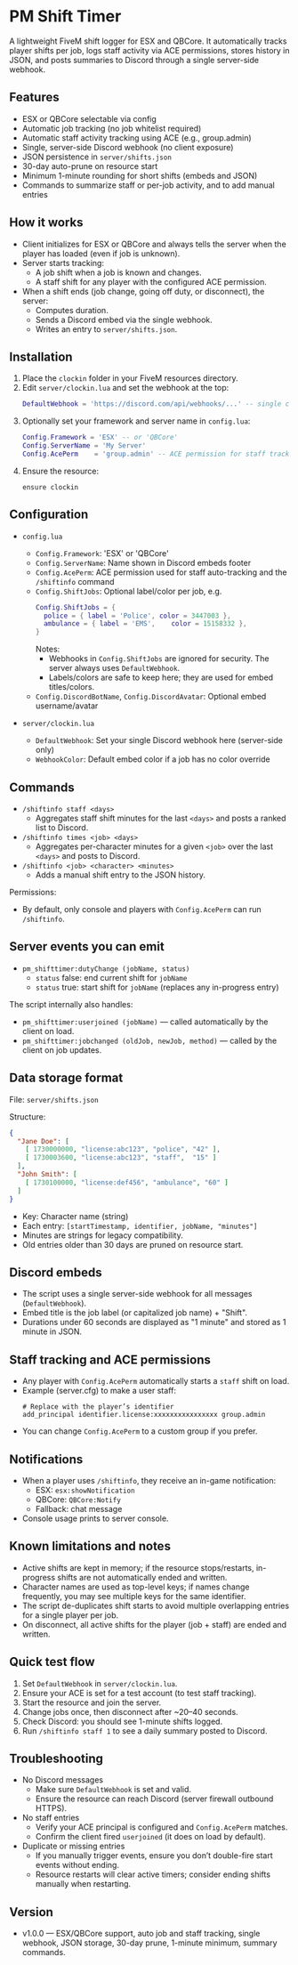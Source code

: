 # PM Shift Timer

A lightweight FiveM shift logger for ESX and QBCore. It automatically tracks player shifts per job, logs staff activity via ACE permissions, stores history in JSON, and posts summaries to Discord through a single server-side webhook.

## Features

- ESX or QBCore selectable via config
- Automatic job tracking (no job whitelist required)
- Automatic staff activity tracking using ACE (e.g., group.admin)
- Single, server-side Discord webhook (no client exposure)
- JSON persistence in `server/shifts.json`
- 30-day auto-prune on resource start
- Minimum 1-minute rounding for short shifts (embeds and JSON)
- Commands to summarize staff or per-job activity, and to add manual entries

## How it works

- Client initializes for ESX or QBCore and always tells the server when the player has loaded (even if job is unknown).
- Server starts tracking:
  - A job shift when a job is known and changes.
  - A staff shift for any player with the configured ACE permission.
- When a shift ends (job change, going off duty, or disconnect), the server:
  - Computes duration.
  - Sends a Discord embed via the single webhook.
  - Writes an entry to `server/shifts.json`.

## Installation

1. Place the `clockin` folder in your FiveM resources directory.
2. Edit `server/clockin.lua` and set the webhook at the top:
   ```lua
   DefaultWebhook = 'https://discord.com/api/webhooks/...' -- single catch-all webhook
   ```
3. Optionally set your framework and server name in `config.lua`:
   ```lua
   Config.Framework = 'ESX' -- or 'QBCore'
   Config.ServerName = 'My Server'
   Config.AcePerm    = 'group.admin' -- ACE permission for staff tracking and /shiftinfo
   ```
4. Ensure the resource:
   ```
   ensure clockin
   ```

## Configuration

- `config.lua`
  - `Config.Framework`: 'ESX' or 'QBCore'
  - `Config.ServerName`: Name shown in Discord embeds footer
  - `Config.AcePerm`: ACE permission used for staff auto-tracking and the `/shiftinfo` command
  - `Config.ShiftJobs`: Optional label/color per job, e.g.
    ```lua
    Config.ShiftJobs = {
      police = { label = 'Police', color = 3447003 },
      ambulance = { label = 'EMS',    color = 15158332 },
    }
    ```
    Notes:
    - Webhooks in `Config.ShiftJobs` are ignored for security. The server always uses `DefaultWebhook`.
    - Labels/colors are safe to keep here; they are used for embed titles/colors.
  - `Config.DiscordBotName`, `Config.DiscordAvatar`: Optional embed username/avatar

- `server/clockin.lua`
  - `DefaultWebhook`: Set your single Discord webhook here (server-side only)
  - `WebhookColor`: Default embed color if a job has no color override

## Commands

- `/shiftinfo staff <days>`
  - Aggregates staff shift minutes for the last `<days>` and posts a ranked list to Discord.
- `/shiftinfo times <job> <days>`
  - Aggregates per-character minutes for a given `<job>` over the last `<days>` and posts to Discord.
- `/shiftinfo <job> <character> <minutes>`
  - Adds a manual shift entry to the JSON history.

Permissions:
- By default, only console and players with `Config.AcePerm` can run `/shiftinfo`.

## Server events you can emit

- `pm_shifttimer:dutyChange (jobName, status)`
  - `status` false: end current shift for `jobName`
  - `status` true: start shift for `jobName` (replaces any in-progress entry)

The script internally also handles:
- `pm_shifttimer:userjoined (jobName)` — called automatically by the client on load.
- `pm_shifttimer:jobchanged (oldJob, newJob, method)` — called by the client on job updates.

## Data storage format

File: `server/shifts.json`

Structure:
```json
{
  "Jane Doe": [
    [ 1730000000, "license:abc123", "police", "42" ],
    [ 1730003600, "license:abc123", "staff",  "15" ]
  ],
  "John Smith": [
    [ 1730100000, "license:def456", "ambulance", "60" ]
  ]
}
```
- Key: Character name (string)
- Each entry: `[startTimestamp, identifier, jobName, "minutes"]`
- Minutes are strings for legacy compatibility.
- Old entries older than 30 days are pruned on resource start.

## Discord embeds

- The script uses a single server-side webhook for all messages (`DefaultWebhook`).
- Embed title is the job label (or capitalized job name) + "Shift".
- Durations under 60 seconds are displayed as "1 minute" and stored as 1 minute in JSON.

## Staff tracking and ACE permissions

- Any player with `Config.AcePerm` automatically starts a `staff` shift on load.
- Example (server.cfg) to make a user staff:
  ```
  # Replace with the player’s identifier
  add_principal identifier.license:xxxxxxxxxxxxxxxx group.admin
  ```
- You can change `Config.AcePerm` to a custom group if you prefer.

## Notifications

- When a player uses `/shiftinfo`, they receive an in-game notification:
  - ESX: `esx:showNotification`
  - QBCore: `QBCore:Notify`
  - Fallback: chat message
- Console usage prints to server console.

## Known limitations and notes

- Active shifts are kept in memory; if the resource stops/restarts, in-progress shifts are not automatically ended and written.
- Character names are used as top-level keys; if names change frequently, you may see multiple keys for the same identifier.
- The script de-duplicates shift starts to avoid multiple overlapping entries for a single player per job.
- On disconnect, all active shifts for the player (job + staff) are ended and written.

## Quick test flow

1. Set `DefaultWebhook` in `server/clockin.lua`.
2. Ensure your ACE is set for a test account (to test staff tracking).
3. Start the resource and join the server.
4. Change jobs once, then disconnect after ~20–40 seconds.
5. Check Discord: you should see 1-minute shifts logged.
6. Run `/shiftinfo staff 1` to see a daily summary posted to Discord.

## Troubleshooting

- No Discord messages
  - Make sure `DefaultWebhook` is set and valid.
  - Ensure the resource can reach Discord (server firewall outbound HTTPS).
- No staff entries
  - Verify your ACE principal is configured and `Config.AcePerm` matches.
  - Confirm the client fired `userjoined` (it does on load by default).
- Duplicate or missing entries
  - If you manually trigger events, ensure you don’t double-fire start events without ending.
  - Resource restarts will clear active timers; consider ending shifts manually when restarting.

## Version

- v1.0.0 — ESX/QBCore support, auto job and staff tracking, single webhook, JSON storage, 30-day prune, 1-minute minimum, summary commands.
